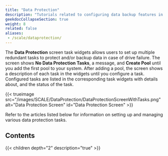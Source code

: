 ```yaml
---
title: "Data Protection"
description: "Tutorials related to configuring data backup features in TrueNAS."
geekdocCollapseSection: true
weight: 8
related: false
aliases:
 - /scale/dataprotection/
---
```


The **Data Protection** screen task widgets allows users to set up multiple redundant tasks to protect and/or backup data in case of drive failure.
The screen shows **No Data Protection Tasks**, a message, and **Create Pool** until you add the first pool to your system.
After adding a pool, the screen shows a description of each task in the widgets until you configure a task.
Configured tasks are listed in the corresponding task widgets with details about, and the status of the task.

{{< trueimage src="/images/SCALE/DataProtection/DataProtectionScreenWithTasks.png" alt="Data Protection Screen" id="Data Protection Screen" >}}

Refer to the articles listed below for information on setting up and managing various data protection tasks.

<div class="noprint">

## Contents

{{< children depth="2" description="true" >}}

</div>

